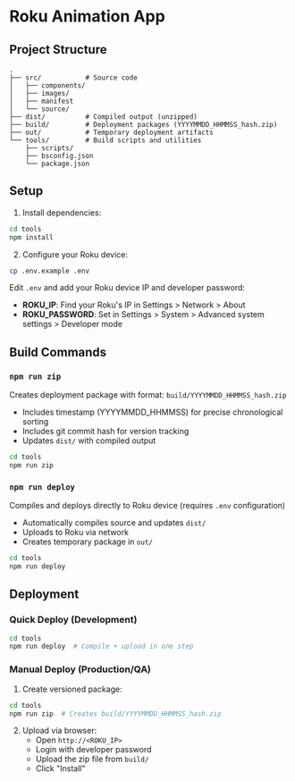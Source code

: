 # Roku Animation App

## Project Structure

```
.
├── src/           # Source code
│   ├── components/
│   ├── images/
│   ├── manifest
│   └── source/
├── dist/          # Compiled output (unzipped)
├── build/         # Deployment packages (YYYYMMDD_HHMMSS_hash.zip)
├── out/           # Temporary deployment artifacts
└── tools/         # Build scripts and utilities
    ├── scripts/
    ├── bsconfig.json
    └── package.json
```

## Setup

1. Install dependencies:
```bash
cd tools
npm install
```

2. Configure your Roku device:
```bash
cp .env.example .env
```

Edit `.env` and add your Roku device IP and developer password:
- **ROKU_IP**: Find your Roku's IP in Settings > Network > About
- **ROKU_PASSWORD**: Set in Settings > System > Advanced system settings > Developer mode

## Build Commands

### `npm run zip`
Creates deployment package with format: `build/YYYYMMDD_HHMMSS_hash.zip`
- Includes timestamp (YYYYMMDD_HHMMSS) for precise chronological sorting
- Includes git commit hash for version tracking
- Updates `dist/` with compiled output
```bash
cd tools
npm run zip
```

### `npm run deploy`
Compiles and deploys directly to Roku device (requires `.env` configuration)
- Automatically compiles source and updates `dist/`
- Uploads to Roku via network
- Creates temporary package in `out/`
```bash
cd tools
npm run deploy
```

## Deployment

### Quick Deploy (Development)
```bash
cd tools
npm run deploy  # Compile + upload in one step
```

### Manual Deploy (Production/QA)
1. Create versioned package:
```bash
cd tools
npm run zip  # Creates build/YYYYMMDD_HHMMSS_hash.zip
```

2. Upload via browser:
   - Open `http://<ROKU_IP>`
   - Login with developer password
   - Upload the zip file from `build/`
   - Click "Install"
